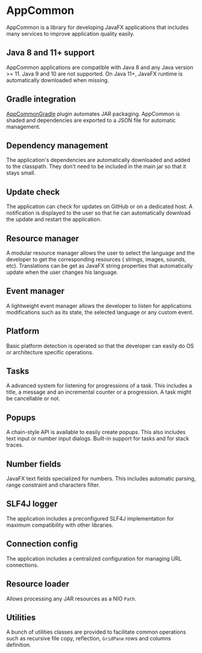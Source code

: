 # AppCommon

AppCommon is a library for developing JavaFX applications that includes many services to improve application quality
easily.

## Java 8 and 11+ support

AppCommon applications are compatible with Java 8 and any Java version >= 11. Java 9 and 10 are not supported. On Java
11+, JavaFX runtime is automatically downloaded when missing.

## Gradle integration

[AppCommonGradle](https://github.com/Yeregorix/AppCommonGradle) plugin automates JAR packaging. AppCommon is shaded and
dependencies are exported to a JSON file for automatic management.

## Dependency management

The application's dependencies are automatically downloaded and added to the classpath. They don't need to be included
in the main jar so that it stays small.

## Update check

The application can check for updates on GitHub or on a dedicated host. A notification is displayed to the user so that
he can automatically download the update and restart the application.

## Resource manager

A modular resource manager allows the user to select the language and the developer to get the corresponding resources (
strings, images, sounds, etc). Translations can be get as JavaFX string properties that automatically update when the
user changes his language.

## Event manager

A lightweight event manager allows the developer to listen for applications modifications such as its state, the
selected language or any custom event.

## Platform

Basic platform detection is operated so that the developer can easily do OS or architecture specific operations.

## Tasks

A advanced system for listening for progressions of a task. This includes a title, a message and an incremental counter
or a progression. A task might be cancellable or not.

## Popups

A chain-style API is available to easily create popups. This also includes text input or number input dialogs. Built-in
support for tasks and for stack traces.

## Number fields

JavaFX text fields specialized for numbers. This includes automatic parsing, range constraint and characters filter.

## SLF4J logger

The application includes a preconfigured SLF4J implementation for maximum compatibility with other libraries.

## Connection config

The application includes a centralized configuration for managing URL connections.

## Resource loader

Allows processing any JAR resources as a NIO `Path`.

## Utilities

A bunch of utilities classes are provided to facilitate common operations such as recursive file copy,
reflection, `GridPane` rows and columns definition.